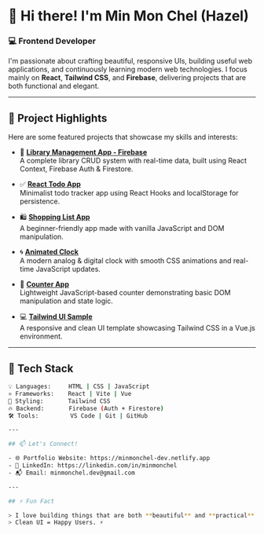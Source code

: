 # 👋 Hi there! I'm Min Mon Chel (Hazel)

### 💻 Frontend Developer

I'm passionate about crafting beautiful, responsive UIs, building useful web applications, and continuously learning modern web technologies. I focus mainly on **React**, **Tailwind CSS**, and **Firebase**, delivering projects that are both functional and elegant.

---

## 🚀 Project Highlights

Here are some featured projects that showcase my skills and interests:

- 🎯 **[Library Management App - Firebase](https://github.com/MinMonChel-hazel/Library-Management-App-Firebase)**  
  A complete library CRUD system with real-time data, built using React Context, Firebase Auth & Firestore.

- ✅ **[React Todo App](https://github.com/MinMonChel-hazel/React-Todo-App)**  
  Minimalist todo tracker app using React Hooks and localStorage for persistence.

- 🛍️ **[Shopping List App](https://github.com/MinMonChel-hazel/Shopping-List)**  
  A beginner-friendly app made with vanilla JavaScript and DOM manipulation.

- 🌀 **[Animated Clock](https://github.com/MinMonChel-hazel/Clock)**  
  A modern analog & digital clock with smooth CSS animations and real-time JavaScript updates.

- 🔢 **[Counter App](https://github.com/MinMonChel-hazel/Counter-Project)**  
  Lightweight JavaScript-based counter demonstrating basic DOM manipulation and state logic.

- 💻 **[Tailwind UI Sample](https://github.com/MinMonChel-hazel/Tailwind-Css-Project)**  
  A responsive and clean UI template showcasing Tailwind CSS in a Vue.js environment.

---

## 🧰 Tech Stack

```bash
💡 Languages:     HTML | CSS | JavaScript
⚛️ Frameworks:    React | Vite | Vue
🎨 Styling:       Tailwind CSS
🔥 Backend:       Firebase (Auth + Firestore)
🛠️ Tools:         VS Code | Git | GitHub

---

## 📫 Let's Connect!

- 🌐 Portfolio Website: https://minmonchel-dev.netlify.app 
- 💼 LinkedIn: https://linkedin.com/in/minmonchel
- 📬 Email: minmonchel.dev@gmail.com

---

## ⚡ Fun Fact

> I love building things that are both **beautiful** and **practical**.  
> Clean UI = Happy Users. ⚡
